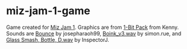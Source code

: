 # miz-jam-1-game
 Game created for [Miz Jam 1](https://itch.io/jam/miz-jam-1).
 Graphics are from [1-Bit Pack](https://kenney.nl/assets/bit-pack) from Kenny.
 Sounds are [Bounce](https://freesound.org/people/josepharaoh99/sounds/383240) by josepharaoh99, [Boink_v3.wav](https://freesound.org/people/simon.rue/sounds/61847) by simon.rue, and [Glass Smash, Bottle, D.wav](https://freesound.org/people/InspectorJ/sounds/344265) by InspectorJ.
